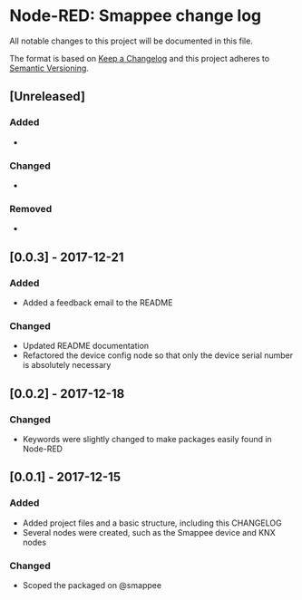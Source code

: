 # Node-RED: Smappee change log

All notable changes to this project will be documented in this file.

The format is based on [Keep a Changelog](http://keepachangelog.com/en/1.0.0/)
and this project adheres to [Semantic Versioning](http://semver.org/spec/v2.0.0.html).

## [Unreleased]

### Added

- 
  
### Changed

- 

### Removed

- 

## [0.0.3] - 2017-12-21

### Added

- Added a feedback email to the README
  
### Changed

- Updated README documentation
- Refactored the device config node so that only the device serial number is absolutely necessary

## [0.0.2] - 2017-12-18

### Changed

- Keywords were slightly changed to make packages easily found in Node-RED

## [0.0.1] - 2017-12-15

### Added

- Added project files and a basic structure, including this CHANGELOG
- Several nodes were created, such as the Smappee device and KNX nodes

### Changed

- Scoped the packaged on @smappee
